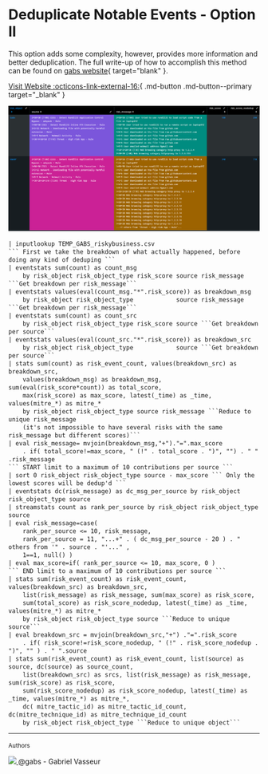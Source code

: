 # Deduplicate Notable Events - Option II

This option adds some complexity, however, provides more information and better deduplication. The full write-up of how to accomplish this method can be found on [gabs website](https://www.gabrielvasseur.com/post/rba-a-better-way-to-dedup-risk-events){ target="blank" }.

[Visit Website :octicons-link-external-16:](https://www.gabrielvasseur.com/post/rba-a-better-way-to-dedup-risk-events "See full blog post"){ .md-button .md-button--primary target="_blank" }

![Deduplicate Notable Events](../../assets/dedup_notable_2.png)


```spl title="Final SPL from blog post"
| inputlookup TEMP_GABS_riskybusiness.csv
``` First we take the breakdown of what actually happened, before doing any kind of deduping ```
| eventstats sum(count) as count_msg
    by risk_object risk_object_type risk_score source risk_message ```Get breakdown per risk_message``` 
| eventstats values(eval(count_msg."*".risk_score)) as breakdown_msg
    by risk_object risk_object_type            source risk_message ```Get breakdown per risk_message```
| eventstats sum(count) as count_src
    by risk_object risk_object_type risk_score source ```Get breakdown per source```
| eventstats values(eval(count_src."*".risk_score)) as breakdown_src
    by risk_object risk_object_type            source ```Get breakdown per source```
| stats sum(count) as risk_event_count, values(breakdown_src) as breakdown_src,
    values(breakdown_msg) as breakdown_msg, sum(eval(risk_score*count)) as total_score,
    max(risk_score) as max_score, latest(_time) as _time, values(mitre_*) as mitre_*
    by risk_object risk_object_type source risk_message ```Reduce to unique risk_message
    (it's not impossible to have several risks with the same risk_message but different scores)```
| eval risk_message= mvjoin(breakdown_msg,"+")."=".max_score
    . if( total_score!=max_score, " (!" . total_score . ")", "") . " " .risk_message
``` START limit to a maximum of 10 contributions per source ```
| sort 0 risk_object risk_object_type source - max_score ``` Only the lowest scores will be dedup'd ```
| eventstats dc(risk_message) as dc_msg_per_source by risk_object risk_object_type source 
| streamstats count as rank_per_source by risk_object risk_object_type source 
| eval risk_message=case( 
    rank_per_source <= 10, risk_message,
    rank_per_source = 11, "...+" . ( dc_msg_per_source - 20 ) . " others from '" . source . "'..." ,
    1==1, null() ) 
| eval max_score=if( rank_per_source <= 10, max_score, 0 )
``` END limit to a maximum of 10 contributions per source ```
| stats sum(risk_event_count) as risk_event_count, values(breakdown_src) as breakdown_src,
    list(risk_message) as risk_message, sum(max_score) as risk_score,
    sum(total_score) as risk_score_nodedup, latest(_time) as _time, values(mitre_*) as mitre_*
    by risk_object risk_object_type source ```Reduce to unique source```
| eval breakdown_src = mvjoin(breakdown_src,"+") ."=".risk_score
    . if( risk_score!=risk_score_nodedup, " (!" . risk_score_nodedup . ")", "" ) . " ".source
| stats sum(risk_event_count) as risk_event_count, list(source) as source, dc(source) as source_count,
    list(breakdown_src) as srcs, list(risk_message) as risk_message, sum(risk_score) as risk_score,
    sum(risk_score_nodedup) as risk_score_nodedup, latest(_time) as _time, values(mitre_*) as mitre_*,
    dc( mitre_tactic_id) as mitre_tactic_id_count, dc(mitre_technique_id) as mitre_technique_id_count
    by risk_object risk_object_type ```Reduce to unique object```
```

---
<small>Authors</small>

<div class="zts-tooltip">
    <a class="zts-author" href="../../../contributing/contributors" target="_blank" alt="gabs - Gabriel Vasseur">
        <img class="github-avatar" src="https://static.wixstatic.com/media/13f3dd_4158c412b7a54e16b2c70eb6ef0e9cd5~mv2.jpg/v1/fill/w_686,h_660,fp_0.50_0.50,q_85,usm_0.66_1.00_0.01,enc_auto/13f3dd_4158c412b7a54e16b2c70eb6ef0e9cd5~mv2.jpg){ class="github-avatar"/>
    </a>
    <span class="zts-tooltip-text">@gabs - Gabriel Vasseur</span>
</div>
